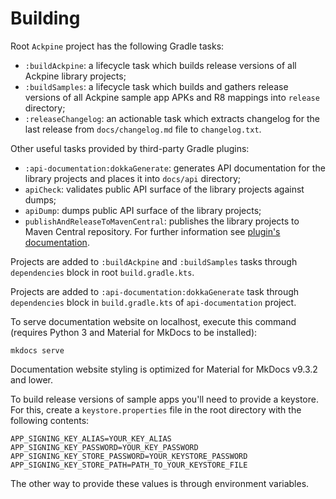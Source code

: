 Building
========

Root `Ackpine` project has the following Gradle tasks:

- `:buildAckpine`: a lifecycle task which builds release versions of all Ackpine library projects;
- `:buildSamples`: a lifecycle task which builds and gathers release versions of all Ackpine sample app APKs and R8 mappings into `release` directory;
- `:releaseChangelog`: an actionable task which extracts changelog for the last release from `docs/changelog.md` file to `changelog.txt`.

Other useful tasks provided by third-party Gradle plugins:

- `:api-documentation:dokkaGenerate`: generates API documentation for the library projects and places it into `docs/api` directory;
- `apiCheck`: validates public API surface of the library projects against dumps;
- `apiDump`: dumps public API surface of the library projects;
- `publishAndReleaseToMavenCentral`: publishes the library projects to Maven Central repository. For further information see [plugin's documentation](https://vanniktech.github.io/gradle-maven-publish-plugin/central/#secrets).

Projects are added to `:buildAckpine` and `:buildSamples` tasks through `dependencies` block in root `build.gradle.kts`.

Projects are added to `:api-documentation:dokkaGenerate` task through `dependencies` block in `build.gradle.kts` of `api-documentation` project.

To serve documentation website on localhost, execute this command (requires Python 3 and Material for MkDocs to be installed):
```
mkdocs serve
```
Documentation website styling is optimized for Material for MkDocs v9.3.2 and lower.

To build release versions of sample apps you'll need to provide a keystore. For this, create a `keystore.properties` file in the root directory with the following contents:
```properties
APP_SIGNING_KEY_ALIAS=YOUR_KEY_ALIAS
APP_SIGNING_KEY_PASSWORD=YOUR_KEY_PASSWORD
APP_SIGNING_KEY_STORE_PASSWORD=YOUR_KEYSTORE_PASSWORD
APP_SIGNING_KEY_STORE_PATH=PATH_TO_YOUR_KEYSTORE_FILE
```
The other way to provide these values is through environment variables.
